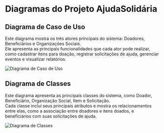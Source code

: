 # Diagramas do Projeto AjudaSolidária

## Diagrama de Caso de Uso

Este diagrama mostra os três atores principais do sistema: Doadores, Beneficiários e Organizações Sociais.  
Ele apresenta as principais funcionalidades que cada ator pode realizar, como cadastrar itens para doação, registrar solicitações de ajuda, gerenciar eventos e visualizar relatórios.

![Diagrama de Caso de Uso](../imagens/diagrama%20de%20caso%20de%20uso.png)

## Diagrama de Classes

Este diagrama apresenta as principais classes do sistema, como Doador, Beneficiário, Organização Social, Item e Solicitação.  
Cada classe inclui seus principais atributos e mostra os relacionamentos entre elas, como a associação entre doadores e itens doados, e beneficiários com suas solicitações de ajuda.

![Diagrama de Classes](../imagens/diagrama%20de%20classes.png)
